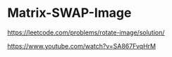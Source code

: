 # Matrix-SWAP-Image

https://leetcode.com/problems/rotate-image/solution/


https://www.youtube.com/watch?v=SA867FvqHrM
